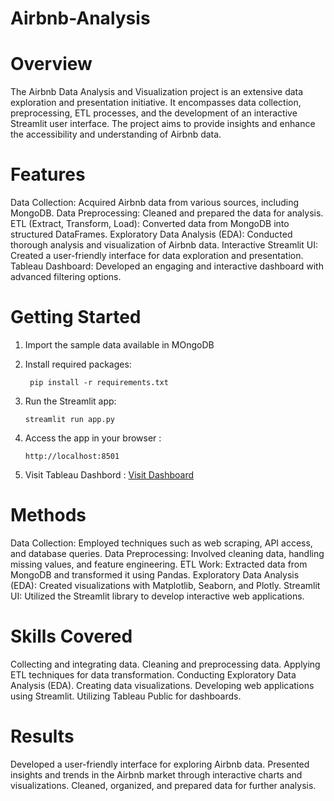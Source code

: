# Airbnb-Analysis

# Overview
The Airbnb Data Analysis and Visualization project is an extensive data exploration and presentation initiative. It encompasses data collection, preprocessing, ETL processes, and the development of an interactive Streamlit user interface. The project aims to provide insights and enhance the accessibility and understanding of Airbnb data.

# Features
Data Collection: Acquired Airbnb data from various sources, including MongoDB.
Data Preprocessing: Cleaned and prepared the data for analysis.
ETL (Extract, Transform, Load): Converted data from MongoDB into structured DataFrames.
Exploratory Data Analysis (EDA): Conducted thorough analysis and visualization of Airbnb data.
Interactive Streamlit UI: Created a user-friendly interface for data exploration and presentation.
Tableau Dashboard: Developed an engaging and interactive dashboard with advanced filtering options.

# Getting Started

1. Import the sample data available in MOngoDB 
         

3. Install required packages:
   
        pip install -r requirements.txt

5. Run the Streamlit app:

       streamlit run app.py

7. Access the app in your browser :

       http://localhost:8501

4. Visit Tableau Dashbord  : [Visit Dashboard](https://public.tableau.com/views/airbnb_16981379902390/Dashboard1?:language=en-US&:display_count=n&:origin=viz_share_link)


# Methods
Data Collection: Employed techniques such as web scraping, API access, and database queries.
Data Preprocessing: Involved cleaning data, handling missing values, and feature engineering.
ETL Work: Extracted data from MongoDB and transformed it using Pandas.
Exploratory Data Analysis (EDA): Created visualizations with Matplotlib, Seaborn, and Plotly.
Streamlit UI: Utilized the Streamlit library to develop interactive web applications.

# Skills Covered
Collecting and integrating data.
Cleaning and preprocessing data.
Applying ETL techniques for data transformation.
Conducting Exploratory Data Analysis (EDA).
Creating data visualizations.
Developing web applications using Streamlit.
Utilizing Tableau Public for dashboards.

# Results
Developed a user-friendly interface for exploring Airbnb data.
Presented insights and trends in the Airbnb market through interactive charts and visualizations.
Cleaned, organized, and prepared data for further analysis.

